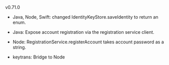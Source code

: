 v0.71.0

- Java, Node, Swift: changed IdentityKeyStore.saveIdentity to return an enum.

- Java: Expose account registration via the registration service client.

- Node: RegistrationService.registerAccount takes account password as a string.

- keytrans: Bridge to Node
